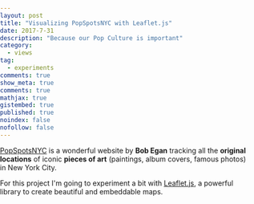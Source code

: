 ```yaml
---
layout: post
title: "Visualizing PopSpotsNYC with Leaflet.js"
date: 2017-7-31
description: "Because our Pop Culture is important"
category:
  - views
tag:
  - experiments
comments: true
show_meta: true
comments: true
mathjax: true
gistembed: true
published: true
noindex: false
nofollow: false
---
```


[PopSpotsNYC](http://www.popspotsnyc.com/) is a wonderful website by **Bob Egan** tracking all the **original locations** of iconic **pieces of art** (paintings, album covers, famous photos) in New York City.

<!--more-->

For this project I'm going to experiment a bit with [Leaflet.js](http://leafletjs.com), a powerful library to create beautiful and embeddable maps.

<link rel="stylesheet" href="https://cdn.jsdelivr.net/leaflet/1.0.3/leaflet.css">
<script src="https://cdn.jsdelivr.net/leaflet/1.0.3/leaflet.js"></script>
<style>
body {
    padding:	0;
    margin:	0;				
}
html,	body,	#map	{
    height:	100%;
    width: auto;								
}
</style>
<div	id="map"	style="width:	600px;	height:	400px"></div>
<script>
var	map	=	L.map('map',	{ center:	[40.7339,	-74.0245], zoom:	12 });
L.tileLayer('https://{s}.tile.openstreetmap.org/{z}/{x}/{y}.png').addTo(map);
var dylanIcon = L.icon({
        iconUrl: 'https://damianobacci.github.io/images/media/dylan-icon.png',
        iconSize: [38, 38],
        popupAnchor: [0,-15]
        });
var ramonesIcon = L.icon({
                iconUrl: 'https://damianobacci.github.io/images/media/ramones-icon.png',
                iconSize: [38, 38],
                popupAnchor: [0,-15]
                });
var bbIcon = L.icon({
                iconUrl: 'https://damianobacci.github.io/images/media/beastie-boys-logo.png',
                iconSize: [38, 38],
                popupAnchor: [0,-15]
                });
var vanIcon = L.icon({
                                iconUrl: 'https://damianobacci.github.io/images/media/van-morrison-icon.png',
                                iconSize: [38, 38],
                                popupAnchor: [0,-15]
                                });
var willieIcon = L.icon({
                                                iconUrl: 'https://damianobacci.github.io/images/media/willie-colon-icon.jpg',
                                                iconSize: [38, 38],
                                                popupAnchor: [0,-15]
                                                });
var breckerIcon = L.icon({iconUrl: 'https://damianobacci.github.io/images/media/brecker-icon.png', iconSize: [38, 38], popupAnchor: [0,-15]});
var generalMusicIcon = L.icon({iconUrl: 'https://damianobacci.github.io/images/media/general-music.png', iconSize: [38, 38], popupAnchor: [0,-15]});
var rightBrosIcon = L.icon({iconUrl: 'https://damianobacci.github.io/images/media/right-bros-icon.png', iconSize: [38, 38], popupAnchor: [0,-15]});
var youngIcon = L.icon({iconUrl: 'https://damianobacci.github.io/images/media/neil-young.png', iconSize: [38, 38], popupAnchor: [0,-15]});
var bruceIcon = L.icon({iconUrl: 'https://damianobacci.github.io/images/media/bruce-springsteen.jpg', iconSize: [38, 38], popupAnchor: [0,-15]});
var simonIcon = L.icon({iconUrl: 'https://damianobacci.github.io/images/media/paul-simon.png', iconSize: [38, 38], popupAnchor: [0,-15]});
var marker = L.marker([40.73154, -74.01018], {icon: dylanIcon}).bindPopup("<h4>Bob Dylan - Blonde on Blonde</h4><img src='https://damianobacci.github.io/images/media/dylan-blonde.jpg'>").addTo(map);
var marker2 = L.marker([40.76860, -73.98149], {icon: dylanIcon}).bindPopup("<h4>Bob Dylan - Modern Times</h4><img src='https://damianobacci.github.io/images/media/dylan-modern.jpg'>").addTo(map);
var marker3 = L.marker([40.72514, -73.99061], {icon: ramonesIcon}).bindPopup("<h4>Ramones - Ramones</h4><img src='https://damianobacci.github.io/images/media/ramones-self.jpg'>").addTo(map);
var marker4 = L.marker([40.72005, -73.98858], {icon: bbIcon}).bindPopup("<h4>Beastie Boys - Paul's Boutique</h4><img src='https://damianobacci.github.io/images/media/beastie-pauls.jpg'>").addTo(map);
var marker5 = L.marker([40.70645, -74.00685], {icon: vanIcon}).bindPopup("<h4>Van Morrison - Too Long In Exile</h4><img src='https://damianobacci.github.io/images/media/van-morrison-exile.jpg'>").addTo(map);
var marker6 = L.marker([40.70993, -74.00390], {icon: dylanIcon}).bindPopup("<h4>Bob Dylan - I Want You</h4>").addTo(map);
var marker7 = L.marker([40.70821, -73.99887], {icon: willieIcon}).bindPopup("<h4>Willie Colon - Cosa Nuestra</h4><img src='https://damianobacci.github.io/images/media/willie-cosa.jpg'>").addTo(map);
var marker8 = L.marker([40.71248, -74.00660], {icon: breckerIcon}).bindPopup("<h4>The Brecker Brothers - Straphangin'</h4><img src='https://damianobacci.github.io/images/media/brecker-strap.gif'>").addTo(map);
var marker8 = L.marker([40.70514, -74.00977], {icon: generalMusicIcon}).bindPopup("<h4>The Fifth Avenue Band - self-titled</h4><img src='https://damianobacci.github.io/images/media/fifth-avenue.jpg'>").addTo(map);
var marker9 = L.marker([40.70542, -74.01894], {icon: rightBrosIcon}).bindPopup("<h4>The Righteous Brothers - Go Ahed and Cry</h4><img src='https://damianobacci.github.io/images/media/right-bros-cry.jpg'>").addTo(map);
var marker10 = L.marker([40.73023, -73.99935], {icon: youngIcon}).bindPopup("<h4>Neil Young - After the Gold Rush</h4><img src='https://damianobacci.github.io/images/media/young-gold.jpg'><p><a href='http://www.popspotsnyc.com/afterthegoldrush'>Page on PopSpotsNYC</a></p>").addTo(map);
var marker11 = L.marker([40.73829, -73.98677], {icon: dylanIcon}).bindPopup("<h4>Bob Dylan - Highway 61 Revisited</h4><img src='https://damianobacci.github.io/images/media/dylan-highway.jpg'><p><a href='http://www.popspotsnyc.com/highway_61_revisited/index.html'>Page on PopSpotsNYC</a></p>").addTo(map);
var marker12 = L.marker([40.7628, -73.9839], {icon: dylanIcon}).bindPopup("<h4>Bob Dylan - Another Side of Bob Dylan</h4><img src='https://damianobacci.github.io/images/media/dylan-another.jpg'><p><a href='http://www.popspotsnyc.com/highway_61_revisited/index.html'>Page on PopSpotsNYC</a></p>").addTo(map);
var marker13 = L.marker([40.76640, -73.99032], {icon: bruceIcon}).bindPopup("<h4>Photo of Bruce Springsteen on Tenth Avenue</h4><img src='https://damianobacci.github.io/images/media/bruce-tenth.jpg'><p><a href='http://www.popspotsnyc.com/tenthavenue/'>Page on PopSpotsNYC</a></p>").addTo(map);
var marker14 = L.marker([40.71997, -74.00034], {icon: simonIcon}).bindPopup("<h4>Paul Simon - Still Crazy After All These Years</h4><img src='https://damianobacci.github.io/images/media/simon-crazy.jpg'><p><a href='http://www.popspotsnyc.com/stillcrazy/'>Page on PopSpotsNYC</a></p>").addTo(map);
</script>
